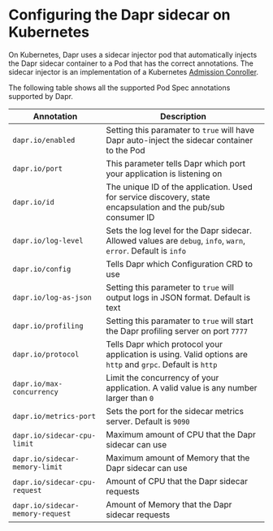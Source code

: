# Configuring the Dapr sidecar on Kubernetes

On Kubernetes, Dapr uses a sidecar injector pod that automatically injects the Dapr sidecar container to a Pod that has the correct annotations.
The sidecar injector is an implementation of a Kubernetes [Admission Conroller](https://kubernetes.io/docs/reference/access-authn-authz/admission-controllers/). 

The following table shows all the supported Pod Spec annotations supported by Dapr.

| Annotation          | Description 
| ----------------------------------- | -------------- |
| `dapr.io/enabled`   | Setting this paramater to `true` will have Dapr auto-inject the sidecar container to the Pod
| `dapr.io/port`   | This parameter tells Dapr which port your application is listening on
| `dapr.io/id`   | The unique ID of the application. Used for service discovery, state encapsulation and the pub/sub consumer ID
| `dapr.io/log-level`   | Sets the log level for the Dapr sidecar. Allowed values are `debug`, `info`, `warn`, `error`. Default is `info`
| `dapr.io/config`   | Tells Dapr which Configuration CRD to use
| `dapr.io/log-as-json`   | Setting this parameter to `true` will output logs in JSON format. Default is text
| `dapr.io/profiling`   | Setting this paramater to `true` will start the Dapr profiling server on port `7777`
| `dapr.io/protocol`   | Tells Dapr which protocol your application is using. Valid options are `http` and `grpc`. Default is `http`
| `dapr.io/max-concurrency`   | Limit the concurrency of your application. A valid value is any number larger than `0`
| `dapr.io/metrics-port`   | Sets the port for the sidecar metrics server. Default is `9090`
| `dapr.io/sidecar-cpu-limit`   | Maximum amount of CPU that the Dapr sidecar can use
| `dapr.io/sidecar-memory-limit`   | Maximum amount of Memory that the Dapr sidecar can use
| `dapr.io/sidecar-cpu-request`   | Amount of CPU that the Dapr sidecar requests
| `dapr.io/sidecar-memory-request`   | Amount of Memory that the Dapr sidecar requests
